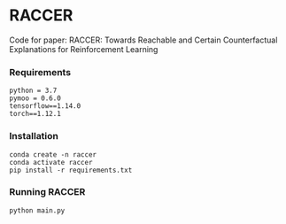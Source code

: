 # RACCER
Code for paper: RACCER: Towards Reachable and Certain Counterfactual Explanations for Reinforcement Learning

### Requirements

```{shell}
python = 3.7
pymoo = 0.6.0
tensorflow==1.14.0
torch==1.12.1
```

### Installation

```{bash}
conda create -n raccer
conda activate raccer
pip install -r requirements.txt
```

### Running RACCER

```{bash}
python main.py
```
